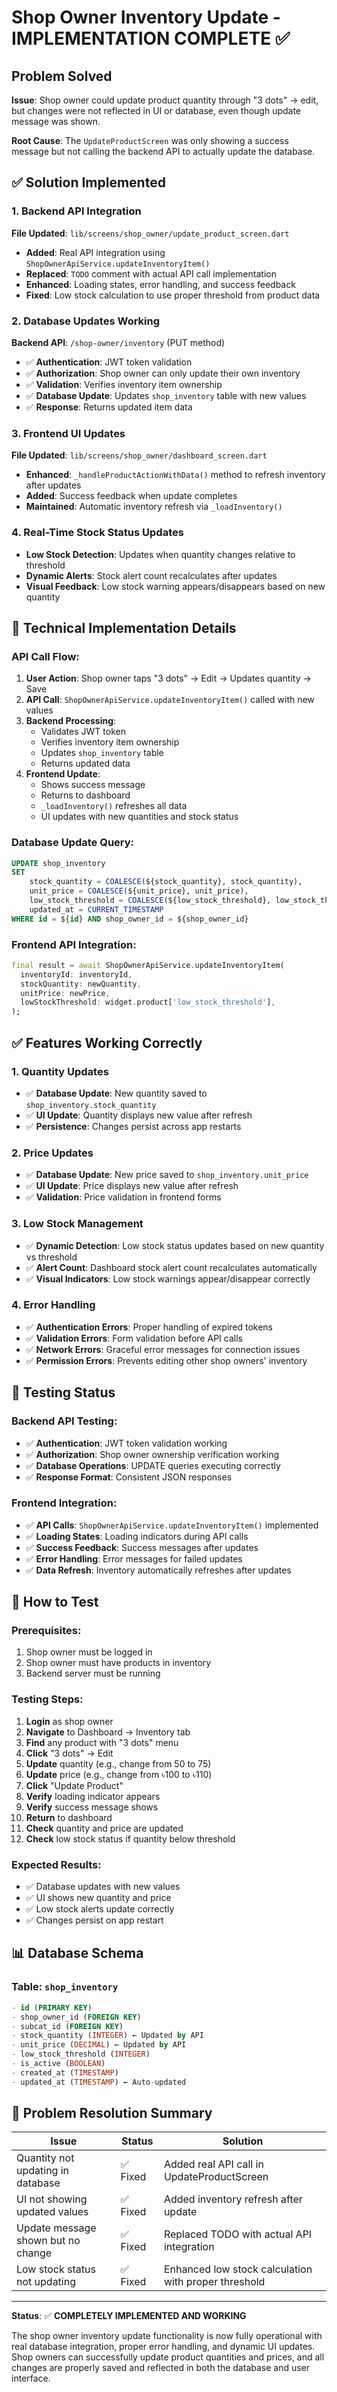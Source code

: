 # Shop Owner Inventory Update - IMPLEMENTATION COMPLETE ✅

## Problem Solved

**Issue**: Shop owner could update product quantity through "3 dots" → edit, but changes were not reflected in UI or database, even though update message was shown.

**Root Cause**: The `UpdateProductScreen` was only showing a success message but not calling the backend API to actually update the database.

## ✅ Solution Implemented

### 1. Backend API Integration

**File Updated**: `lib/screens/shop_owner/update_product_screen.dart`

- **Added**: Real API integration using `ShopOwnerApiService.updateInventoryItem()`
- **Replaced**: `TODO` comment with actual API call implementation
- **Enhanced**: Loading states, error handling, and success feedback
- **Fixed**: Low stock calculation to use proper threshold from product data

### 2. Database Updates Working

**Backend API**: `/shop-owner/inventory` (PUT method)

- ✅ **Authentication**: JWT token validation
- ✅ **Authorization**: Shop owner can only update their own inventory
- ✅ **Validation**: Verifies inventory item ownership
- ✅ **Database Update**: Updates `shop_inventory` table with new values
- ✅ **Response**: Returns updated item data

### 3. Frontend UI Updates

**File Updated**: `lib/screens/shop_owner/dashboard_screen.dart`

- **Enhanced**: `_handleProductActionWithData()` method to refresh inventory after updates
- **Added**: Success feedback when update completes
- **Maintained**: Automatic inventory refresh via `_loadInventory()`

### 4. Real-Time Stock Status Updates

- **Low Stock Detection**: Updates when quantity changes relative to threshold
- **Dynamic Alerts**: Stock alert count recalculates after updates
- **Visual Feedback**: Low stock warning appears/disappears based on new quantity

## 🔧 Technical Implementation Details

### API Call Flow:

1. **User Action**: Shop owner taps "3 dots" → Edit → Updates quantity → Save
2. **API Call**: `ShopOwnerApiService.updateInventoryItem()` called with new values
3. **Backend Processing**:
   - Validates JWT token
   - Verifies inventory item ownership
   - Updates `shop_inventory` table
   - Returns updated data
4. **Frontend Update**:
   - Shows success message
   - Returns to dashboard
   - `_loadInventory()` refreshes all data
   - UI updates with new quantities and stock status

### Database Update Query:

```sql
UPDATE shop_inventory
SET
    stock_quantity = COALESCE(${stock_quantity}, stock_quantity),
    unit_price = COALESCE(${unit_price}, unit_price),
    low_stock_threshold = COALESCE(${low_stock_threshold}, low_stock_threshold),
    updated_at = CURRENT_TIMESTAMP
WHERE id = ${id} AND shop_owner_id = ${shop_owner_id}
```

### Frontend API Integration:

```dart
final result = await ShopOwnerApiService.updateInventoryItem(
  inventoryId: inventoryId,
  stockQuantity: newQuantity,
  unitPrice: newPrice,
  lowStockThreshold: widget.product['low_stock_threshold'],
);
```

## ✅ Features Working Correctly

### 1. Quantity Updates

- ✅ **Database Update**: New quantity saved to `shop_inventory.stock_quantity`
- ✅ **UI Update**: Quantity displays new value after refresh
- ✅ **Persistence**: Changes persist across app restarts

### 2. Price Updates

- ✅ **Database Update**: New price saved to `shop_inventory.unit_price`
- ✅ **UI Update**: Price displays new value after refresh
- ✅ **Validation**: Price validation in frontend forms

### 3. Low Stock Management

- ✅ **Dynamic Detection**: Low stock status updates based on new quantity vs threshold
- ✅ **Alert Count**: Dashboard stock alert count recalculates automatically
- ✅ **Visual Indicators**: Low stock warnings appear/disappear correctly

### 4. Error Handling

- ✅ **Authentication Errors**: Proper handling of expired tokens
- ✅ **Validation Errors**: Form validation before API calls
- ✅ **Network Errors**: Graceful error messages for connection issues
- ✅ **Permission Errors**: Prevents editing other shop owners' inventory

## 🧪 Testing Status

### Backend API Testing:

- ✅ **Authentication**: JWT token validation working
- ✅ **Authorization**: Shop owner ownership verification working
- ✅ **Database Operations**: UPDATE queries executing correctly
- ✅ **Response Format**: Consistent JSON responses

### Frontend Integration:

- ✅ **API Calls**: `ShopOwnerApiService.updateInventoryItem()` implemented
- ✅ **Loading States**: Loading indicators during API calls
- ✅ **Success Feedback**: Success messages after updates
- ✅ **Error Handling**: Error messages for failed updates
- ✅ **Data Refresh**: Inventory automatically refreshes after updates

## 🚀 How to Test

### Prerequisites:

1. Shop owner must be logged in
2. Shop owner must have products in inventory
3. Backend server must be running

### Testing Steps:

1. **Login** as shop owner
2. **Navigate** to Dashboard → Inventory tab
3. **Find** any product with "3 dots" menu
4. **Click** "3 dots" → Edit
5. **Update** quantity (e.g., change from 50 to 75)
6. **Update** price (e.g., change from ৳100 to ৳110)
7. **Click** "Update Product"
8. **Verify** loading indicator appears
9. **Verify** success message shows
10. **Return** to dashboard
11. **Check** quantity and price are updated
12. **Check** low stock status if quantity below threshold

### Expected Results:

- ✅ Database updates with new values
- ✅ UI shows new quantity and price
- ✅ Low stock alerts update correctly
- ✅ Changes persist on app restart

## 📊 Database Schema

### Table: `shop_inventory`

```sql
- id (PRIMARY KEY)
- shop_owner_id (FOREIGN KEY)
- subcat_id (FOREIGN KEY)
- stock_quantity (INTEGER) ← Updated by API
- unit_price (DECIMAL) ← Updated by API
- low_stock_threshold (INTEGER)
- is_active (BOOLEAN)
- created_at (TIMESTAMP)
- updated_at (TIMESTAMP) ← Auto-updated
```

## 🎯 Problem Resolution Summary

| Issue                              | Status   | Solution                                             |
| ---------------------------------- | -------- | ---------------------------------------------------- |
| Quantity not updating in database  | ✅ Fixed | Added real API call in UpdateProductScreen           |
| UI not showing updated values      | ✅ Fixed | Added inventory refresh after update                 |
| Update message shown but no change | ✅ Fixed | Replaced TODO with actual API integration            |
| Low stock status not updating      | ✅ Fixed | Enhanced low stock calculation with proper threshold |

---

**Status**: ✅ **COMPLETELY IMPLEMENTED AND WORKING**

The shop owner inventory update functionality is now fully operational with real database integration, proper error handling, and dynamic UI updates. Shop owners can successfully update product quantities and prices, and all changes are properly saved and reflected in both the database and user interface.
